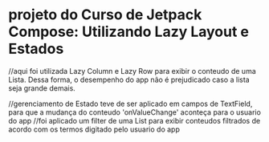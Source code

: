 # projeto do Curso de Jetpack Compose: Utilizando Lazy Layout e Estados

//aqui foi utilizada Lazy Column e Lazy Row para exibir o conteudo de uma Lista. Dessa forma, o desempenho do app não é prejudicado caso a lista seja grande demais.

//gerenciamento de Estado teve de ser aplicado em campos de TextField, para que a mudança do conteudo 'onValueChange' aconteça para o usuario do app
//foi aplicado um filter de uma List para exibir conteudos filtrados de acordo com os termos digitado pelo usuario do app
